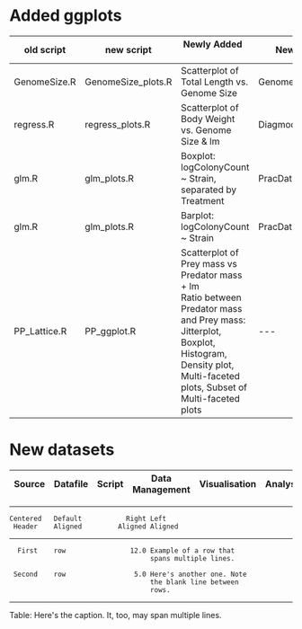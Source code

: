 
# Added ggplots

old script | new script | Newly Added &nbsp; &nbsp;| New Plot Name | Old Plot Name | Comments |
--- | --- |---------------- |--- |--- |--- |
GenomeSize.R | GenomeSize_plots.R | Scatterplot of Total Length vs. Genome Size | GenomeSize_ggplot.pdf | GenomeSize.pdf | |
regress.R | regress_plots.R | Scatterplot of Body Weight vs. Genome Size & lm | Diagmod_ggplot.pdf | DiagMod.pdf | |
glm.R | glm_plots.R | Boxplot: logColonyCount ~ Strain, separated by Treatment | PracDataBoxplot.pdf | PracDataBoxplot_ggplot.pdf <br/> PracDataBoxplot_ggplot2.pdf ||
glm.R | glm_plots.R | Barplot: logColonyCount ~ Strain| PracDataBarplot.pdf | PracDataBarplot_ggplot.pdf||
PP_Lattice.R | PP_ggplot.R | Scatterplot of Prey mass vs Predator mass + lm <br/>  Ratio between Predator mass and Prey mass: Jitterplot, Boxplot, Histogram, Density plot, Multi-faceted plots, Subset of Multi-faceted plots|--- |--- |--- |

# New datasets

Source | Datafile | Script | Data Management | Visualisation | Analysis | Comments |
--- | --- |--- |--- |--- |--- |--- |


   -------------------------------------------------------------
    Centered   Default           Right Left
     Header    Aligned         Aligned Aligned
   ----------- ------- --------------- -------------------------
      First    row                12.0 Example of a row that
                                       spans multiple lines.

     Second    row                 5.0 Here's another one. Note
                                       the blank line between
                                       rows.
   -------------------------------------------------------------

   Table: Here's the caption. It, too, may span
   multiple lines.
